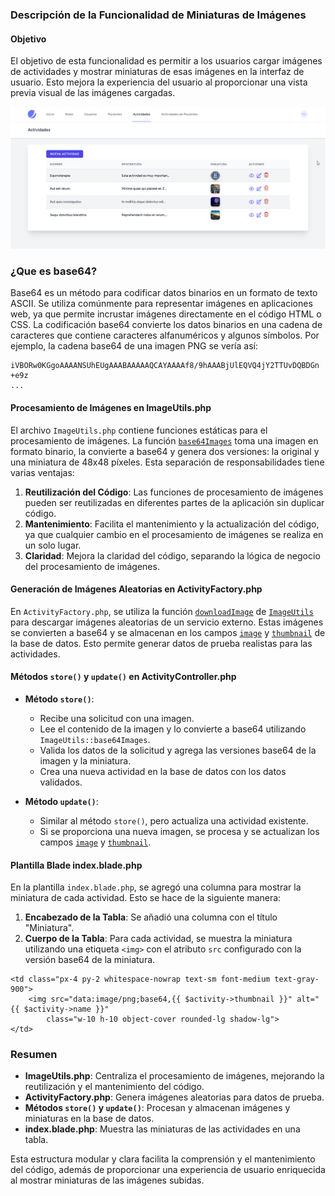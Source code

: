 ### Descripción de la Funcionalidad de Miniaturas de Imágenes

#### Objetivo
El objetivo de esta funcionalidad es permitir a los usuarios cargar imágenes de actividades y mostrar miniaturas de esas imágenes en la interfaz de usuario. Esto mejora la experiencia del usuario al proporcionar una vista previa visual de las imágenes cargadas.

![alt text](images/image.png)
### ¿Que es base64?
Base64 es un método para codificar datos binarios en un formato de texto ASCII. Se utiliza comúnmente para representar imágenes en aplicaciones web, ya que permite incrustar imágenes directamente en el código HTML o CSS. La codificación base64 convierte los datos binarios en una cadena de caracteres que contiene caracteres alfanuméricos y algunos símbolos. Por ejemplo, la cadena base64 de una imagen PNG se vería así:

```plaintext
iVBORw0KGgoAAAANSUhEUgAAABAAAAAQCAYAAAAf8/9hAAABjUlEQVQ4jY2TTUvDQBDGn
+e9z
...
```

#### Procesamiento de Imágenes en ImageUtils.php
El archivo `ImageUtils.php` contiene funciones estáticas para el procesamiento de imágenes. La función [`base64Images`](command:_github.copilot.openSymbolFromReferences?%5B%22%22%2C%5B%7B%22uri%22%3A%7B%22scheme%22%3A%22file%22%2C%22authority%22%3A%22%22%2C%22path%22%3A%22%2Fc%3A%2FUsers%2FEmilio%2FDesktop%2Fdemos%2Fteapp%2Fsrc%2Fapp%2FHttp%2FControllers%2FActivityController.php%22%2C%22query%22%3A%22%22%2C%22fragment%22%3A%22%22%7D%2C%22pos%22%3A%7B%22line%22%3A45%2C%22character%22%3A38%7D%7D%2C%7B%22uri%22%3A%7B%22scheme%22%3A%22file%22%2C%22authority%22%3A%22%22%2C%22path%22%3A%22%2Fc%3A%2FUsers%2FEmilio%2FDesktop%2Fdemos%2Fteapp%2Fsrc%2Fapp%2FUtils%2FImageUtils.php%22%2C%22query%22%3A%22%22%2C%22fragment%22%3A%22%22%7D%2C%22pos%22%3A%7B%22line%22%3A14%2C%22character%22%3A25%7D%7D%5D%2C%22720a37a5-9209-4771-bbb2-3b36efe08e0c%22%5D "Go to definition") toma una imagen en formato binario, la convierte a base64 y genera dos versiones: la original y una miniatura de 48x48 píxeles. Esta separación de responsabilidades tiene varias ventajas:

1. **Reutilización del Código**: Las funciones de procesamiento de imágenes pueden ser reutilizadas en diferentes partes de la aplicación sin duplicar código.
2. **Mantenimiento**: Facilita el mantenimiento y la actualización del código, ya que cualquier cambio en el procesamiento de imágenes se realiza en un solo lugar.
3. **Claridad**: Mejora la claridad del código, separando la lógica de negocio del procesamiento de imágenes.

#### Generación de Imágenes Aleatorias en ActivityFactory.php
En `ActivityFactory.php`, se utiliza la función [`downloadImage`](command:_github.copilot.openSymbolFromReferences?%5B%22%22%2C%5B%7B%22uri%22%3A%7B%22scheme%22%3A%22file%22%2C%22authority%22%3A%22%22%2C%22path%22%3A%22%2Fc%3A%2FUsers%2FEmilio%2FDesktop%2Fdemos%2Fteapp%2Fsrc%2Fapp%2FUtils%2FImageUtils.php%22%2C%22query%22%3A%22%22%2C%22fragment%22%3A%22%22%7D%2C%22pos%22%3A%7B%22line%22%3A10%2C%22character%22%3A27%7D%7D%2C%7B%22uri%22%3A%7B%22scheme%22%3A%22file%22%2C%22authority%22%3A%22%22%2C%22path%22%3A%22%2Fc%3A%2FUsers%2FEmilio%2FDesktop%2Fdemos%2Fteapp%2Fsrc%2Fdatabase%2Ffactories%2FActivityFactory.php%22%2C%22query%22%3A%22%22%2C%22fragment%22%3A%22%22%7D%2C%22pos%22%3A%7B%22line%22%3A11%2C%22character%22%3A30%7D%7D%5D%2C%22720a37a5-9209-4771-bbb2-3b36efe08e0c%22%5D "Go to definition") de [`ImageUtils`](command:_github.copilot.openSymbolFromReferences?%5B%22%22%2C%5B%7B%22uri%22%3A%7B%22scheme%22%3A%22file%22%2C%22authority%22%3A%22%22%2C%22path%22%3A%22%2Fc%3A%2FUsers%2FEmilio%2FDesktop%2Fdemos%2Fteapp%2Fsrc%2Fapp%2FHttp%2FControllers%2FActivityController.php%22%2C%22query%22%3A%22%22%2C%22fragment%22%3A%22%22%7D%2C%22pos%22%3A%7B%22line%22%3A8%2C%22character%22%3A14%7D%7D%2C%7B%22uri%22%3A%7B%22scheme%22%3A%22file%22%2C%22authority%22%3A%22%22%2C%22path%22%3A%22%2Fc%3A%2FUsers%2FEmilio%2FDesktop%2Fdemos%2Fteapp%2Fsrc%2Fapp%2FUtils%2FImageUtils.php%22%2C%22query%22%3A%22%22%2C%22fragment%22%3A%22%22%7D%2C%22pos%22%3A%7B%22line%22%3A8%2C%22character%22%3A6%7D%7D%2C%7B%22uri%22%3A%7B%22scheme%22%3A%22file%22%2C%22authority%22%3A%22%22%2C%22path%22%3A%22%2Fc%3A%2FUsers%2FEmilio%2FDesktop%2Fdemos%2Fteapp%2Fsrc%2Fdatabase%2Ffactories%2FActivityFactory.php%22%2C%22query%22%3A%22%22%2C%22fragment%22%3A%22%22%7D%2C%22pos%22%3A%7B%22line%22%3A4%2C%22character%22%3A14%7D%7D%5D%2C%22720a37a5-9209-4771-bbb2-3b36efe08e0c%22%5D "Go to definition") para descargar imágenes aleatorias de un servicio externo. Estas imágenes se convierten a base64 y se almacenan en los campos [`image`](command:_github.copilot.openSymbolFromReferences?%5B%22%22%2C%5B%7B%22uri%22%3A%7B%22scheme%22%3A%22file%22%2C%22authority%22%3A%22%22%2C%22path%22%3A%22%2Fc%3A%2FUsers%2FEmilio%2FDesktop%2Fdemos%2Fteapp%2Fsrc%2Fapp%2FHttp%2FControllers%2FActivityController.php%22%2C%22query%22%3A%22%22%2C%22fragment%22%3A%22%22%7D%2C%22pos%22%3A%7B%22line%22%3A43%2C%22character%22%3A32%7D%7D%2C%7B%22uri%22%3A%7B%22scheme%22%3A%22file%22%2C%22authority%22%3A%22%22%2C%22path%22%3A%22%2Fc%3A%2FUsers%2FEmilio%2FDesktop%2Fdemos%2Fteapp%2Fsrc%2Fdatabase%2Ffactories%2FActivityFactory.php%22%2C%22query%22%3A%22%22%2C%22fragment%22%3A%22%22%7D%2C%22pos%22%3A%7B%22line%22%3A16%2C%22character%22%3A13%7D%7D%2C%7B%22uri%22%3A%7B%22scheme%22%3A%22file%22%2C%22authority%22%3A%22%22%2C%22path%22%3A%22%2Fc%3A%2FUsers%2FEmilio%2FDesktop%2Fdemos%2Fteapp%2Fsrc%2Fresources%2Fviews%2Factivities%2Findex.blade.php%22%2C%22query%22%3A%22%22%2C%22fragment%22%3A%22%22%7D%2C%22pos%22%3A%7B%22line%22%3A33%2C%22character%22%3A43%7D%7D%5D%2C%22720a37a5-9209-4771-bbb2-3b36efe08e0c%22%5D "Go to definition") y [`thumbnail`](command:_github.copilot.openSymbolFromReferences?%5B%22%22%2C%5B%7B%22uri%22%3A%7B%22scheme%22%3A%22file%22%2C%22authority%22%3A%22%22%2C%22path%22%3A%22%2Fc%3A%2FUsers%2FEmilio%2FDesktop%2Fdemos%2Fteapp%2Fsrc%2Fapp%2FHttp%2FControllers%2FActivityController.php%22%2C%22query%22%3A%22%22%2C%22fragment%22%3A%22%22%7D%2C%22pos%22%3A%7B%22line%22%3A48%2C%22character%22%3A20%7D%7D%2C%7B%22uri%22%3A%7B%22scheme%22%3A%22file%22%2C%22authority%22%3A%22%22%2C%22path%22%3A%22%2Fc%3A%2FUsers%2FEmilio%2FDesktop%2Fdemos%2Fteapp%2Fsrc%2Fapp%2FUtils%2FImageUtils.php%22%2C%22query%22%3A%22%22%2C%22fragment%22%3A%22%22%7D%2C%22pos%22%3A%7B%22line%22%3A31%2C%22character%22%3A13%7D%7D%2C%7B%22uri%22%3A%7B%22scheme%22%3A%22file%22%2C%22authority%22%3A%22%22%2C%22path%22%3A%22%2Fc%3A%2FUsers%2FEmilio%2FDesktop%2Fdemos%2Fteapp%2Fsrc%2Fdatabase%2Ffactories%2FActivityFactory.php%22%2C%22query%22%3A%22%22%2C%22fragment%22%3A%22%22%7D%2C%22pos%22%3A%7B%22line%22%3A17%2C%22character%22%3A13%7D%7D%5D%2C%22720a37a5-9209-4771-bbb2-3b36efe08e0c%22%5D "Go to definition") de la base de datos. Esto permite generar datos de prueba realistas para las actividades.

#### Métodos `store()` y `update()` en ActivityController.php

- **Método `store()`**:
  - Recibe una solicitud con una imagen.
  - Lee el contenido de la imagen y lo convierte a base64 utilizando `ImageUtils::base64Images`.
  - Valida los datos de la solicitud y agrega las versiones base64 de la imagen y la miniatura.
  - Crea una nueva actividad en la base de datos con los datos validados.

- **Método `update()`**:
  - Similar al método `store()`, pero actualiza una actividad existente.
  - Si se proporciona una nueva imagen, se procesa y se actualizan los campos [`image`](command:_github.copilot.openSymbolFromReferences?%5B%22%22%2C%5B%7B%22uri%22%3A%7B%22scheme%22%3A%22file%22%2C%22authority%22%3A%22%22%2C%22path%22%3A%22%2Fc%3A%2FUsers%2FEmilio%2FDesktop%2Fdemos%2Fteapp%2Fsrc%2Fapp%2FHttp%2FControllers%2FActivityController.php%22%2C%22query%22%3A%22%22%2C%22fragment%22%3A%22%22%7D%2C%22pos%22%3A%7B%22line%22%3A43%2C%22character%22%3A32%7D%7D%2C%7B%22uri%22%3A%7B%22scheme%22%3A%22file%22%2C%22authority%22%3A%22%22%2C%22path%22%3A%22%2Fc%3A%2FUsers%2FEmilio%2FDesktop%2Fdemos%2Fteapp%2Fsrc%2Fdatabase%2Ffactories%2FActivityFactory.php%22%2C%22query%22%3A%22%22%2C%22fragment%22%3A%22%22%7D%2C%22pos%22%3A%7B%22line%22%3A16%2C%22character%22%3A13%7D%7D%2C%7B%22uri%22%3A%7B%22scheme%22%3A%22file%22%2C%22authority%22%3A%22%22%2C%22path%22%3A%22%2Fc%3A%2FUsers%2FEmilio%2FDesktop%2Fdemos%2Fteapp%2Fsrc%2Fresources%2Fviews%2Factivities%2Findex.blade.php%22%2C%22query%22%3A%22%22%2C%22fragment%22%3A%22%22%7D%2C%22pos%22%3A%7B%22line%22%3A33%2C%22character%22%3A43%7D%7D%5D%2C%22720a37a5-9209-4771-bbb2-3b36efe08e0c%22%5D "Go to definition") y [`thumbnail`](command:_github.copilot.openSymbolFromReferences?%5B%22%22%2C%5B%7B%22uri%22%3A%7B%22scheme%22%3A%22file%22%2C%22authority%22%3A%22%22%2C%22path%22%3A%22%2Fc%3A%2FUsers%2FEmilio%2FDesktop%2Fdemos%2Fteapp%2Fsrc%2Fapp%2FHttp%2FControllers%2FActivityController.php%22%2C%22query%22%3A%22%22%2C%22fragment%22%3A%22%22%7D%2C%22pos%22%3A%7B%22line%22%3A48%2C%22character%22%3A20%7D%7D%2C%7B%22uri%22%3A%7B%22scheme%22%3A%22file%22%2C%22authority%22%3A%22%22%2C%22path%22%3A%22%2Fc%3A%2FUsers%2FEmilio%2FDesktop%2Fdemos%2Fteapp%2Fsrc%2Fapp%2FUtils%2FImageUtils.php%22%2C%22query%22%3A%22%22%2C%22fragment%22%3A%22%22%7D%2C%22pos%22%3A%7B%22line%22%3A31%2C%22character%22%3A13%7D%7D%2C%7B%22uri%22%3A%7B%22scheme%22%3A%22file%22%2C%22authority%22%3A%22%22%2C%22path%22%3A%22%2Fc%3A%2FUsers%2FEmilio%2FDesktop%2Fdemos%2Fteapp%2Fsrc%2Fdatabase%2Ffactories%2FActivityFactory.php%22%2C%22query%22%3A%22%22%2C%22fragment%22%3A%22%22%7D%2C%22pos%22%3A%7B%22line%22%3A17%2C%22character%22%3A13%7D%7D%5D%2C%22720a37a5-9209-4771-bbb2-3b36efe08e0c%22%5D "Go to definition").

#### Plantilla Blade index.blade.php
En la plantilla `index.blade.php`, se agregó una columna para mostrar la miniatura de cada actividad. Esto se hace de la siguiente manera:

1. **Encabezado de la Tabla**: Se añadió una columna con el título "Miniatura".
2. **Cuerpo de la Tabla**: Para cada actividad, se muestra la miniatura utilizando una etiqueta `<img>` con el atributo `src` configurado con la versión base64 de la miniatura.

```blade
<td class="px-4 py-2 whitespace-nowrap text-sm font-medium text-gray-900">
    <img src="data:image/png;base64,{{ $activity->thumbnail }}" alt="{{ $activity->name }}"
        class="w-10 h-10 object-cover rounded-lg shadow-lg">
</td>
```

### Resumen

- **ImageUtils.php**: Centraliza el procesamiento de imágenes, mejorando la reutilización y el mantenimiento del código.
- **ActivityFactory.php**: Genera imágenes aleatorias para datos de prueba.
- **Métodos `store()` y `update()`**: Procesan y almacenan imágenes y miniaturas en la base de datos.
- **index.blade.php**: Muestra las miniaturas de las actividades en una tabla.

Esta estructura modular y clara facilita la comprensión y el mantenimiento del código, además de proporcionar una experiencia de usuario enriquecida al mostrar miniaturas de las imágenes subidas.